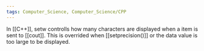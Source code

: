 ```yaml
---
tags: Computer_Science, Computer_Science/CPP
---
```


In [[C++]], setw controlls how many characters are displayed when a item is sent to [[cout]]. This is overrided when [[setprecision()]] or the data value is too large to be displayed.
